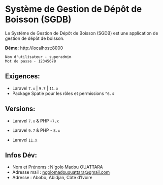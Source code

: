 # Système de Gestion de Dépôt de Boisson (SGDB) 

Le Système de Gestion de Dépôt de Boisson (SGDB) est une application de gestion de  dépôt de boisson. 

**Démo:** http://localhost:8000
```
Nom d'utilisateur - superadmin
Mot de passe - 12345678
```

## Exigences:
- Laravel `7.x` | `9.7` | `11.x`
- Package Spatie pour les rôles et permissions `^6.4`

## Versions:
- Laravel `7.x` & PHP -`7.x`

- Laravel `9.7` & PHP - `8.x`

- Laravel `11.x`
## Infos Dév:
- Nom et Prénoms : N'golo Madou OUATTARA
- Adresse mail : ngolomadououattara@gmail.com
- Adresse : Abobo, Abidjan, Côte d’Ivoire


